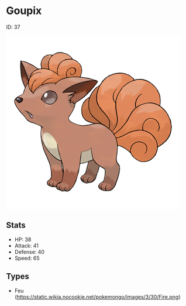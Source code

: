 # Goupix


ID: 37

![](https://raw.githubusercontent.com/PokeAPI/sprites/master/sprites/pokemon/other/official-artwork/37.png "Goupix")

## Stats


 - HP: 38
 - Attack: 41
 - Defense: 40
 - Speed: 65

## Types


 - Feu (https://static.wikia.nocookie.net/pokemongo/images/3/30/Fire.png)
